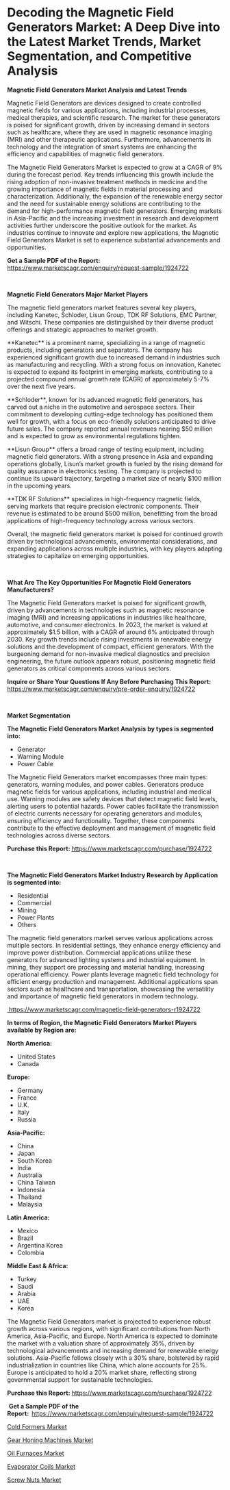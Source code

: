 <p><h1>Decoding the Magnetic Field Generators Market: A Deep Dive into the Latest Market Trends, Market Segmentation, and Competitive Analysis</h1></p><p><strong>Magnetic Field Generators Market Analysis and Latest Trends</strong></p>
<p><p>Magnetic Field Generators are devices designed to create controlled magnetic fields for various applications, including industrial processes, medical therapies, and scientific research. The market for these generators is poised for significant growth, driven by increasing demand in sectors such as healthcare, where they are used in magnetic resonance imaging (MRI) and other therapeutic applications. Furthermore, advancements in technology and the integration of smart systems are enhancing the efficiency and capabilities of magnetic field generators.</p><p>The Magnetic Field Generators Market is expected to grow at a CAGR of 9% during the forecast period. Key trends influencing this growth include the rising adoption of non-invasive treatment methods in medicine and the growing importance of magnetic fields in material processing and characterization. Additionally, the expansion of the renewable energy sector and the need for sustainable energy solutions are contributing to the demand for high-performance magnetic field generators. Emerging markets in Asia-Pacific and the increasing investment in research and development activities further underscore the positive outlook for the market. As industries continue to innovate and explore new applications, the Magnetic Field Generators Market is set to experience substantial advancements and opportunities.</p></p>
<p><strong>Get a Sample PDF of the Report:&nbsp;</strong> <a href="https://www.marketscagr.com/enquiry/request-sample/1924722?utm_campaign=2031&utm_medium=2&utm_source=Github&utm_content=ia&utm_term=10042025&utm_id=magnetic-field-generators">https://www.marketscagr.com/enquiry/request-sample/1924722</a></p>
<p>&nbsp;</p>
<p><strong>Magnetic Field Generators Major Market Players</strong></p>
<p><p>The magnetic field generators market features several key players, including Kanetec, Schloder, Lisun Group, TDK RF Solutions, EMC Partner, and Witschi. These companies are distinguished by their diverse product offerings and strategic approaches to market growth.</p><p>**Kanetec** is a prominent name, specializing in a range of magnetic products, including generators and separators. The company has experienced significant growth due to increased demand in industries such as manufacturing and recycling. With a strong focus on innovation, Kanetec is expected to expand its footprint in emerging markets, contributing to a projected compound annual growth rate (CAGR) of approximately 5-7% over the next five years.</p><p>**Schloder**, known for its advanced magnetic field generators, has carved out a niche in the automotive and aerospace sectors. Their commitment to developing cutting-edge technology has positioned them well for growth, with a focus on eco-friendly solutions anticipated to drive future sales. The company reported annual revenues nearing $50 million and is expected to grow as environmental regulations tighten.</p><p>**Lisun Group** offers a broad range of testing equipment, including magnetic field generators. With a strong presence in Asia and expanding operations globally, Lisun’s market growth is fueled by the rising demand for quality assurance in electronics testing. The company is projected to continue its upward trajectory, targeting a market size of nearly $100 million in the upcoming years.</p><p>**TDK RF Solutions** specializes in high-frequency magnetic fields, serving markets that require precision electronic components. Their revenue is estimated to be around $500 million, benefitting from the broad applications of high-frequency technology across various sectors.</p><p>Overall, the magnetic field generators market is poised for continued growth driven by technological advancements, environmental considerations, and expanding applications across multiple industries, with key players adapting strategies to capitalize on emerging opportunities.</p></p>
<p>&nbsp;</p>
<p><strong>What Are The Key Opportunities For Magnetic Field Generators Manufacturers?</strong></p>
<p><p>The Magnetic Field Generators market is poised for significant growth, driven by advancements in technologies such as magnetic resonance imaging (MRI) and increasing applications in industries like healthcare, automotive, and consumer electronics. In 2023, the market is valued at approximately $1.5 billion, with a CAGR of around 6% anticipated through 2030. Key growth trends include rising investments in renewable energy solutions and the development of compact, efficient generators. With the burgeoning demand for non-invasive medical diagnostics and precision engineering, the future outlook appears robust, positioning magnetic field generators as critical components across various sectors.</p></p>
<p><strong>Inquire or Share Your Questions If Any Before Purchasing This Report:</strong> <a href="https://www.marketscagr.com/enquiry/pre-order-enquiry/1924722?utm_campaign=2031&utm_medium=2&utm_source=Github&utm_content=ia&utm_term=10042025&utm_id=magnetic-field-generators">https://www.marketscagr.com/enquiry/pre-order-enquiry/1924722</a></p>
<p>&nbsp;</p>
<p><strong>Market Segmentation</strong></p>
<p><strong>The Magnetic Field Generators Market Analysis by types is segmented into:</strong></p>
<p><ul><li>Generator</li><li>Warning Module</li><li>Power Cable</li></ul></p>
<p><p>The Magnetic Field Generators market encompasses three main types: generators, warning modules, and power cables. Generators produce magnetic fields for various applications, including industrial and medical use. Warning modules are safety devices that detect magnetic field levels, alerting users to potential hazards. Power cables facilitate the transmission of electric currents necessary for operating generators and modules, ensuring efficiency and functionality. Together, these components contribute to the effective deployment and management of magnetic field technologies across diverse sectors.</p></p>
<p><strong>Purchase this Report:&nbsp;</strong><a href="https://www.marketscagr.com/purchase/1924722?utm_campaign=2031&utm_medium=2&utm_source=Github&utm_content=ia&utm_term=10042025&utm_id=magnetic-field-generators">https://www.marketscagr.com/purchase/1924722</a></p>
<p>&nbsp;</p>
<p><strong>The Magnetic Field Generators Market Industry Research by Application is segmented into:</strong></p>
<p><ul><li>Residential</li><li>Commercial</li><li>Mining</li><li>Power Plants</li><li>Others</li></ul></p>
<p><p>The magnetic field generators market serves various applications across multiple sectors. In residential settings, they enhance energy efficiency and improve power distribution. Commercial applications utilize these generators for advanced lighting systems and industrial equipment. In mining, they support ore processing and material handling, increasing operational efficiency. Power plants leverage magnetic field technology for efficient energy production and management. Additional applications span sectors such as healthcare and transportation, showcasing the versatility and importance of magnetic field generators in modern technology.</p></p>
<p><a href="https://www.marketscagr.com/magnetic-field-generators-r1924722?utm_campaign=2031&utm_medium=2&utm_source=Github&utm_content=ia&utm_term=10042025&utm_id=magnetic-field-generators">&nbsp;https://www.marketscagr.com/magnetic-field-generators-r1924722</a></p>
<p><strong>In terms of Region, the Magnetic Field Generators Market Players available by Region are:</strong></p>
<p>
    <p> <strong> North America: </strong>
        <ul>
            <li>United States</li>
            <li>Canada</li>
        </ul>
        </p> 
    <p> <strong> Europe: </strong>
        <ul>
            <li>Germany</li>
            <li>France</li>
            <li>U.K.</li>
            <li>Italy</li>
            <li>Russia</li>
        </ul>
        </p> 
    <p> <strong> Asia-Pacific: </strong>
        <ul>
            <li>China</li>
            <li>Japan</li>
            <li>South Korea</li>
            <li>India</li>
            <li>Australia</li>
            <li>China Taiwan</li>
            <li>Indonesia</li>
            <li>Thailand</li>
            <li>Malaysia</li>
        </ul>
        </p> 
    <p> <strong> Latin America: </strong>
        <ul>
            <li>Mexico</li>
            <li>Brazil</li>
            <li>Argentina Korea</li>
            <li>Colombia</li>
        </ul>
        </p> 
    <p> <strong> Middle East & Africa: </strong>
        <ul>
            <li>Turkey</li>
            <li>Saudi</li>
            <li>Arabia</li>
            <li>UAE</li>
            <li>Korea</li>
        </ul>
    </p>
    </p>
<p><p>The Magnetic Field Generators market is projected to experience robust growth across various regions, with significant contributions from North America, Asia-Pacific, and Europe. North America is expected to dominate the market with a valuation share of approximately 35%, driven by technological advancements and increasing demand for renewable energy solutions. Asia-Pacific follows closely with a 30% share, bolstered by rapid industrialization in countries like China, which alone accounts for 25%. Europe is anticipated to hold a 20% market share, reflecting strong governmental support for sustainable technologies.</p></p>
<p><strong>Purchase this Report: </strong><a href="https://www.marketscagr.com/purchase/1924722?utm_campaign=2031&utm_medium=2&utm_source=Github&utm_content=ia&utm_term=10042025&utm_id=magnetic-field-generators">https://www.marketscagr.com/purchase/1924722</a></p>
<p>&nbsp;<strong>Get a Sample PDF of the Report:&nbsp;&nbsp;</strong><a href="https://www.marketscagr.com/enquiry/request-sample/1924722?utm_campaign=2031&utm_medium=2&utm_source=Github&utm_content=ia&utm_term=10042025&utm_id=magnetic-field-generators">https://www.marketscagr.com/enquiry/request-sample/1924722</a></p>
<p><strong></strong></p>
<p><p><a href="https://github.com/roffefaith6l/Market-Research-Report-List-1/blob/main/cold-formers-market.md?utm_campaign=2031&utm_medium=2&utm_source=Github&utm_content=ia&utm_term=10042025&utm_id=magnetic-field-generators">Cold Formers Market</a></p><p><a href="https://github.com/enieyfabius/Market-Research-Report-List-1/blob/main/gear-honing-machines-market.md?utm_campaign=2031&utm_medium=2&utm_source=Github&utm_content=ia&utm_term=10042025&utm_id=magnetic-field-generators">Gear Honing Machines Market</a></p><p><a href="https://github.com/milievkulov/Market-Research-Report-List-1/blob/main/oil-furnaces-market.md?utm_campaign=2031&utm_medium=2&utm_source=Github&utm_content=ia&utm_term=10042025&utm_id=magnetic-field-generators">Oil Furnaces Market</a></p><p><a href="https://github.com/payareganiou/Market-Research-Report-List-1/blob/main/evaporator-coils-market.md?utm_campaign=2031&utm_medium=2&utm_source=Github&utm_content=ia&utm_term=10042025&utm_id=magnetic-field-generators">Evaporator Coils Market</a></p><p><a href="https://github.com/erkidrhoy/Market-Research-Report-List-1/blob/main/screw-nuts-market.md?utm_campaign=2031&utm_medium=2&utm_source=Github&utm_content=ia&utm_term=10042025&utm_id=magnetic-field-generators">Screw Nuts Market</a></p></p>